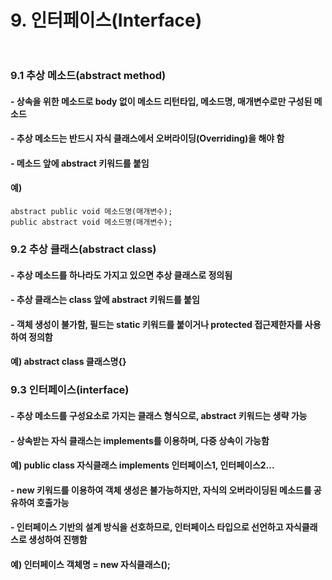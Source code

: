 # 9. 인터페이스(Interface)<br><br>

### 9.1 추상 메소드(abstract method)
#### - 상속을 위한 메소드로 body 없이 메소드 리턴타입, 메소드명, 매개변수로만 구성된 메소드
#### - 추상 메소드는 반드시 자식 클래스에서 오버라이딩(Overriding)을 해야 함
#### - 메소드 앞에 abstract 키워드를 붙임
#### 예) 
	abstract public void 메소드명(매개변수);
	public abstract void 메소드명(매개변수);

### 9.2 추상 클래스(abstract class)
#### - 추상 메소드를 하나라도 가지고 있으면 추상 클래스로 정의됨
#### - 추상 클래스는 class 앞에 abstract 키워드를 붙임
#### - 객체 생성이 불가함, 필드는 static 키워드를 붙이거나 protected 접근제한자를 사용하여 정의함
#### 예) abstract class 클래스명{}

### 9.3 인터페이스(interface)
#### - 추상 메소드를 구성요소로 가지는 클래스 형식으로, abstract 키워드는 생략 가능
#### - 상속받는 자식 클래스는 implements를 이용하며, 다중 상속이 가능함
#### 예) public class 자식클래스 implements 인터페이스1, 인터페이스2...
#### - new 키워드를 이용하여 객체 생성은 불가능하지만, 자식의 오버라이딩된 메소드를 공유하여 호출가능
#### - 인터페이스 기반의 설계 방식을 선호하므로, 인터페이스 타입으로 선언하고 자식클래스로 생성하여 진행함
#### 예) 인터페이스 객체명 = new 자식클래스();



